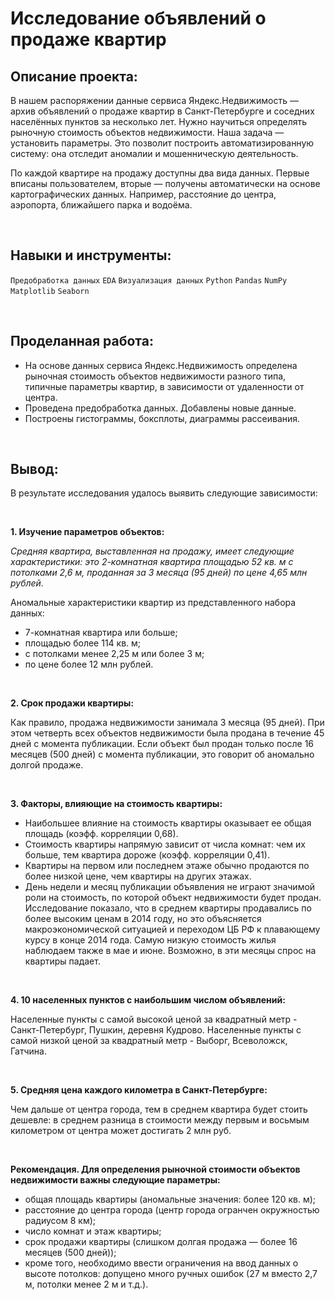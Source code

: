 # Исследование объявлений о продаже квартир

## Описание проекта:
В нашем распоряжении данные сервиса Яндекс.Недвижимость — архив объявлений о продаже квартир в Санкт-Петербурге и соседних населённых пунктов за несколько лет. Нужно научиться определять рыночную стоимость объектов недвижимости. Наша задача — установить параметры. Это позволит построить автоматизированную систему: она отследит аномалии и мошенническую деятельность.

По каждой квартире на продажу доступны два вида данных. Первые вписаны пользователем, вторые — получены автоматически на основе картографических данных. Например, расстояние до центра, аэропорта, ближайшего парка и водоёма.

<br>

## Навыки и инструменты:
`Предобработка данных`
`EDA` 
`Визуализация данных`
`Python` 
`Pandas` 
`NumPy`
`Matplotlib` 
`Seaborn`

<br>

## Проделанная работа:
- На основе данных сервиса Яндекс.Недвижимость определена рыночная стоимость объектов недвижимости разного типа, типичные параметры квартир, в зависимости от
удаленности от центра. 
- Проведена предобработка данных. Добавлены новые данные.
- Построены гистограммы, боксплоты, диаграммы рассеивания.

<br>

## Вывод:

В результате исследования удалось выявить следующие зависимости:

<br>

**1. Изучение параметров объектов:**

*Средняя квартира, выставленная на продажу, имеет следующие характеристики: это 2-комнатная квартира площадью 52 кв. м с потолками 2,6 м, проданная за 3 месяца (95 дней) по цене 4,65 млн рублей.*

Аномальные характеристики квартир из представленного набора данных:

- 7-комнатная квартира или больше;
- площадью более 114 кв. м;
- с потолками менее 2,25 м или более 3 м;
- по цене более 12 млн рублей.

<br>

**2. Срок продажи квартиры:**

Как правило, продажа недвижимости занимала 3 месяца (95 дней). При этом четверть всех объектов недвижимости была продана в течение 45 дней с момента публикации. Если объект был продан только после 16 месяцев (500 дней) с момента публикации, это говорит об аномально долгой продаже.

<br>

**3. Факторы, влияющие на стоимость квартиры:**

- Наибольшее влияние на стоимость квартиры оказывает ее общая площадь (коэфф. корреляции 0,68).
- Стоимость квартиры напрямую зависит от числа комнат: чем их больше, тем квартира дороже (коэфф. корреляции 0,41).
- Квартиры на первом или последнем этаже обычно продаются по более низкой цене, чем квартиры на других этажах.
- День недели и месяц публикации объявления не играют значимой роли на стоимость, по которой объект недвижимости будет продан. Исследование показало, что в среднем квартиры продавались по более высоким ценам в 2014 году, но это объясняется макроэкономической ситуацией и переходом ЦБ РФ к плавающему курсу в конце 2014 года. Самую низкую стоимость жилья наблюдаем также в мае и июне. Возможно, в эти месяцы спрос на квартиры падает.

<br>

**4. 10 населенных пунктов с наибольшим числом объявлений:**

Населенные пункты с самой высокой ценой за квадратный метр - Санкт-Петербург, Пушкин, деревня Кудрово. Населенные пункты с самой низкой ценой за квадратный метр - Выборг, Всеволожск, Гатчина. 

<br>

**5. Средняя цена каждого километра в Санкт-Петербурге:**

Чем дальше от центра города, тем в среднем квартира будет стоить дешевле: в среднем разница в стоимости между первым и восьмым километром от центра может достигать 2 млн руб.

<br>

**Рекомендация. Для определения рыночной стоимости объектов недвижимости важны следующие параметры:**

- общая площадь квартиры (аномальные значения: более 120 кв. м);
- расстояние до центра города (центр города огранчен окружностью радиусом 8 км);
- число комнат и этаж квартиры;
- срок продажи квартиры (слишком долгая продажа — более 16 месяцев (500 дней));
- кроме того, необходимо ввести ограничения на ввод данных о высоте потолков: допущено много ручных ошибок (27 м вместо 2,7 м, потолки менее 2 м и т.д.).
